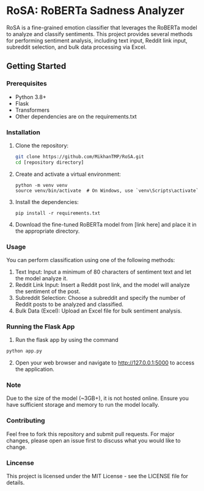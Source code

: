 # RoSA: RoBERTa Sadness Analyzer

RoSA is a fine-grained emotion classifier that leverages the RoBERTa model to analyze and classify sentiments. This project provides several methods for performing sentiment analysis, including text input, Reddit link input, subreddit selection, and bulk data processing via Excel.

## Getting Started

### Prerequisites

- Python 3.8+
- Flask
- Transformers
- Other dependencies are on the requirements.txt


### Installation

1. Clone the repository:
   ```bash
   git clone https://github.com/MikhanTMP/RoSA.git
   cd [repository directory]
2. Create and activate a virtual environment:
   ```
   python -m venv venv
   source venv/bin/activate  # On Windows, use `venv\Scripts\activate`
   ```
4. Install the dependencies:
   ```
   pip install -r requirements.txt
   ```
6. Download the fine-tuned RoBERTa model from [link here] and place it in the appropriate directory.

### Usage
You can perform classification using one of the following methods:

1. Text Input: Input a minimum of 80 characters of sentiment text and let the model analyze it.
2. Reddit Link Input: Insert a Reddit post link, and the model will analyze the sentiment of the post.
3. Subreddit Selection: Choose a subreddit and specify the number of Reddit posts to be analyzed and classified.
4. Bulk Data (Excel): Upload an Excel file for bulk sentiment analysis.

### Running the Flask App
1. Run the flask app by using the command
  ```bash
  python app.py
  ```
2. Open your web browser and navigate to http://127.0.0.1:5000 to access the application.
### Note
Due to the size of the model (~3GB+), it is not hosted online. Ensure you have sufficient storage and memory to run the model locally.
### Contributing
Feel free to fork this repository and submit pull requests. For major changes, please open an issue first to discuss what you would like to change.
### Lincense
This project is licensed under the MIT License - see the LICENSE file for details.

